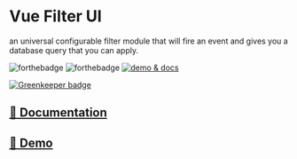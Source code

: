 # Vue Filter UI

an universal configurable filter module that will fire an event
and gives you a database query that you can apply.

![forthebadge](https://forthebadge.com/images/badges/made-with-vue.svg)
![forthebadge](https://forthebadge.com/images/badges/built-with-love.svg)
[![demo & docs](https://forthebadge.com/images/badges/check-it-out.svg)](https://docs.vue-filter-ui.surge.sh/0-Demo.html)

[![Greenkeeper badge](https://badges.greenkeeper.io/adrianjost/vue-filter-ui.svg)](https://greenkeeper.io/)

## [📖 Documentation](http://docs.vue-filter-ui.surge.sh)
## [🎪 Demo](http://docs.vue-filter-ui.surge.sh/0-Demo.html)
